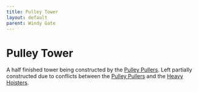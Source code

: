 ```yaml
---
title: Pulley Tower
layout: default
parent: Windy Gate
---
```


# Pulley Tower
A half finished tower being constructed by the [Pulley Pullers](/FATE_in_the_BAWG/factions/pulley_pullers.html). Left partially constructed due to conflicts between the [Pulley Pullers](/FATE_in_the_BAWG/factions/pulley_pullers.html) and the [Heavy Hoisters](/FATE_in_the_BAWG/factions/heavy_hoisters.html).
